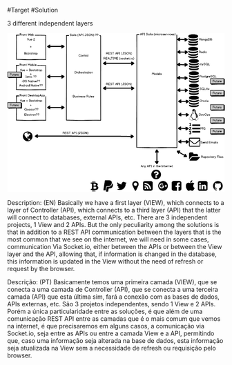 #Target #Solution

3 different independent layers


![Target](./Arquitetura_Alvo.png)



Description: (EN)
Basically we have a first layer (VIEW), which connects to a layer of Controller (API), which connects to a third layer (API) that the latter will connect to databases, external APIs, etc. There are 3 independent projects, 1 View and 2 APIs. But the only peculiarity among the solutions is that in addition to a REST API communication between the layers that is the most common that we see on the internet, we will need in some cases, communication Via Socket.io, either between the APIs or between the View layer and the API, allowing that, if information is changed in the database, this information is updated in the View without the need of refresh or request by the browser.


Descrição: (PT)
Basicamente temos uma primeira camada (VIEW), que se conecta a uma camada de Controller (API), que se conecta a uma terceira camada (API) que esta última sim, fará a conexão com as bases de dados, APIs externas, etc. São 3 projetos independentes, sendo 1 View e 2 APIs. Porém a única particularidade entre as soluções, é que além de uma comunicação REST API entre as camadas que é o mais comum que vemos na internet, é que precisaremos em alguns casos, a comunicação via Socket.io, seja entre as APIs ou entre a camada View e a API, permitindo que, caso uma informação seja alterada na base de dados, esta informação seja atualizada na View sem a necessidade de refresh ou requisição pelo browser.